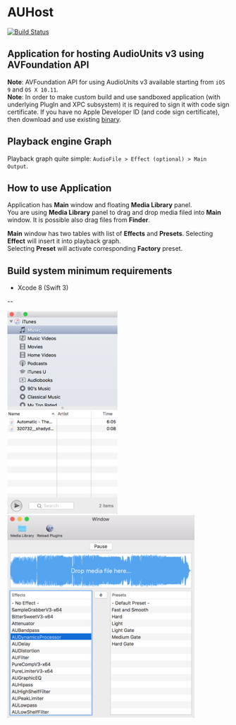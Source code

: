 # AUHost

[![Build Status](https://travis-ci.org/vgorloff/AUHost.svg?branch=master)](https://travis-ci.org/vgorloff/AUHost)

## Application for hosting AudioUnits v3 using AVFoundation API

**Note**: AVFoundation API for using AudioUnits v3 available starting from `iOS 9` and `OS X 10.11`.  
**Note**: In order to make custom build and use sandboxed application (with underlying PlugIn and XPC subsystem) it is required to sign it with code sign certificate. If you have no Apple Developer ID (and code sign certificate), then download and use existing [binary](https://github.com/vgorloff/AUHost/releases).

## Playback engine Graph

Playback graph quite simple: `AudioFile > Effect (optional) > Main Output`.

## How to use Application

Application has **Main** window and floating **Media Library** panel.  
You are using **Media Library** panel to drag and drop media filed into **Main** window. It is possible also drag files from **Finder**.

**Main** window has two tables with list of **Effects** and **Presets**.
Selecting **Effect** will insert it into playback graph.  
Selecting **Preset** will activate corresponding **Factory** preset.

## Build system minimum requirements

- Xcode 8 (Swift 3)

--

<img src="https://raw.githubusercontent.com/vgorloff/AUHost/master/Screenshot-MediaLibrary.png" height="460" alt="Screenshot: Posts">&nbsp;
<img src="https://raw.githubusercontent.com/vgorloff/AUHost/master/Screenshot-MainWindow.png" height="460" alt="Screenshot: Friends">
